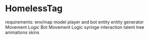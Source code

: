 # HomelessTag

requirements:
env/map model
player and bot entity
entity generator
Movement Logic
Bot Movement Logic
syringe interaction
talent tree
animations
skins
